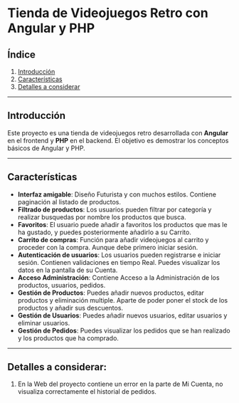 # Tienda de Videojuegos Retro con Angular y PHP

## Índice

1. [Introducción](#introducción)
2. [Características](#características)
3. [Detalles a considerar](#instalación)
---

## Introducción

Este proyecto es una tienda de videojuegos retro desarrollada con **Angular** en el frontend y **PHP** en el backend. El objetivo es demostrar los conceptos básicos de Angular y PHP.

---

## Características

- **Interfaz amigable**: Diseño Futurista y con muchos estilos. Contiene paginación al listado de productos.
- **Filtrado de productos**: Los usuarios pueden filtrar por categoría y realizar busquedas por nombre los productos que busca.
- **Favoritos**: El usuario puede añadir a favoritos los productos que mas le ha gustado, y puedes posteriormente añadirlo a su Carrito.
- **Carrito de compras**: Función para añadir videojuegos al carrito y proceder con la compra. Aunque debe primero iniciar sesión.
- **Autenticación de usuarios**: Los usuarios pueden registrarse e iniciar sesión. Contienen validaciones en tiempo Real. Puedes visualizar los datos en la pantalla de su Cuenta.
- **Acceso Administración**: Contiene Acceso a la Administración de los productos, usuarios, pedidos.
- **Gestión de Productos**: Puedes añadir nuevos productos, editar productos y eliminación multiple. Aparte de poder poner el stock de los productos y añadir sus descuentos.
- **Gestión de Usuarios**: Puedes añadir nuevos usuarios, editar usuarios y eliminar usuarios.
- **Gestión de Pedidos**: Puedes visualizar los pedidos que se han realizado y los productos que ha comprado. 

---

## Detalles a considerar:
1. En la Web del proyecto contiene un error en la parte de Mi Cuenta, no visualiza correctamente el historial de pedidos. 

